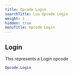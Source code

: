 ```yaml
---
title: Opcode Login
searchTitle: Lua Opcode Login
weight: 1
hidden: true
menuTitle: Opcode Login
---
```

## Login

This represents a Login opcode
```lua
Opcode.Login
```